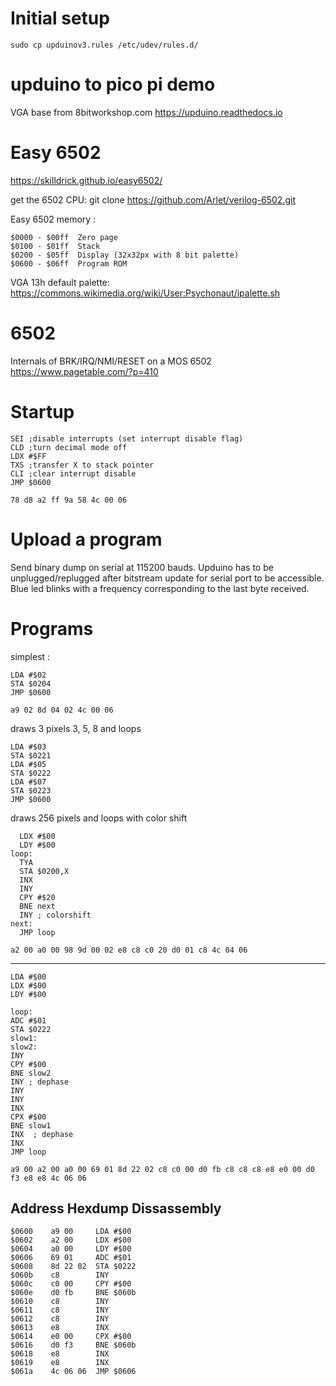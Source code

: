 Initial setup
=============
```
sudo cp upduinov3.rules /etc/udev/rules.d/
```

upduino to pico pi demo
=======================

VGA base from 8bitworkshop.com
https://upduino.readthedocs.io


Easy 6502
=========

https://skilldrick.github.io/easy6502/

get the 6502 CPU:
git clone  https://github.com/Arlet/verilog-6502.git

Easy 6502 memory :
```
$0000 - $00ff  Zero page
$0100 - $01ff  Stack
$0200 - $05ff  Display (32x32px with 8 bit palette)
$0600 - $06ff  Program ROM
```

VGA 13h default palette:
https://commons.wikimedia.org/wiki/User:Psychonaut/ipalette.sh


6502
====

Internals of BRK/IRQ/NMI/RESET on a MOS 6502 https://www.pagetable.com/?p=410


Startup
=======

```
SEI ;disable interrupts (set interrupt disable flag)
CLD ;turn decimal mode off
LDX #$FF
TXS ;transfer X to stack pointer
CLI ;clear interrupt disable
JMP $0600
```

```
78 d8 a2 ff 9a 58 4c 00 06
```

Upload a program
================

Send binary dump on serial at 115200 bauds.
Upduino has to be unplugged/replugged after bitstream update for serial port to be accessible.
Blue led blinks with a frequency corresponding to the last byte received.


Programs
========

simplest :
```
LDA #$02
STA $0204
JMP $0600
```
```
a9 02 8d 04 02 4c 00 06
```


draws 3 pixels 3, 5, 8 and loops
```
LDA #$03
STA $0221
LDA #$05
STA $0222
LDA #$07
STA $0223
JMP $0600
```


draws 256 pixels and loops with color shift
```
  LDX #$00
  LDY #$00
loop:
  TYA
  STA $0200,X
  INX
  INY
  CPY #$20
  BNE next
  INY ; colorshift
next:
  JMP loop
```
```
a2 00 a0 00 98 9d 00 02 e8 c8 c0 20 d0 01 c8 4c 04 06 
```

-------------------
```
LDA #$00
LDX #$00
LDY #$00

loop:
ADC #$01
STA $0222
slow1:
slow2:
INY
CPY #$00
BNE slow2
INY ; dephase
INY
INY
INX
CPX #$00
BNE slow1
INX  ; dephase
INX
JMP loop
```
```
a9 00 a2 00 a0 00 69 01 8d 22 02 c8 c0 00 d0 fb c8 c8 c8 e8 e0 00 d0 f3 e8 e8 4c 06 06
```

Address  Hexdump   Dissassembly
-------------------------------
```
$0600    a9 00     LDA #$00
$0602    a2 00     LDX #$00
$0604    a0 00     LDY #$00
$0606    69 01     ADC #$01
$0608    8d 22 02  STA $0222
$060b    c8        INY 
$060c    c0 00     CPY #$00
$060e    d0 fb     BNE $060b
$0610    c8        INY 
$0611    c8        INY 
$0612    c8        INY 
$0613    e8        INX 
$0614    e0 00     CPX #$00
$0616    d0 f3     BNE $060b
$0618    e8        INX 
$0619    e8        INX 
$061a    4c 06 06  JMP $0606
```
